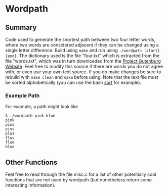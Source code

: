 # Wordpath

## Summary
Code used to generate the shortest path between two four letter words, where two words are considered
adjacent if they can be changed using a single letter difference. Build using `make` and run using
`./wordpath [start] [end]`. The dictionary used is the file "four.txt" which is extracted from the file "words.txt",
which was in turn downloaded from the [Project Gutenburg Website](http://www.gutenberg.org/ebooks/673). Feel free to modify
this source if there are words you do not agree with, or even use your own text source.  If you do make changes be sure
to rebuild with `make clean` and `make` before using. Note that the text file must be sorted alphabetically (you can use the bash
[sort](https://ss64.com/bash/sort.html) for example).

### Example Path
For example, a path might look like
```
$ ./wordpath pink blue
pink
pins
pius
plus
flus
flue
blue
```

## Other Functions
Feel free to read through the file misc.c for a list of other potentially cool functions that are not used by wordpath
(but nonetheless return some interesting information).

